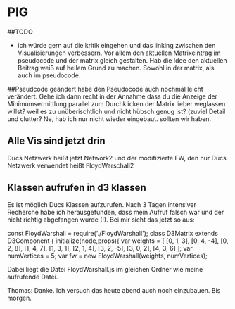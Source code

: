 # PIG

##TODO
- ich würde gern auf die kritik eingehen und das linking zwischen den Visualisierungen verbessern. Vor allem den aktuellen Matrixeintrag im pseudocode und der matrix gleich gestalten. Hab die Idee den aktuellen Beitrag weiß auf hellem Grund zu machen. Sowohl in der matrix, als auch im pseudocode.

##Pseudcode geändert
habe den Pseudocode auch nochmal leicht verändert. Gehe ich dann recht in der Annahme dass du die Anzeige der Minimumsermittlung parallel zum Durchklicken der Matrix lieber weglassen willst? weil es zu unüberischtlich und nicht hübsch genug ist? (zuviel Detail und clutter?
	Ne, hab ich nur nicht wieder eingebaut. sollten wir haben.


## Alle Vis sind jetzt drin
Ducs Netzwerk heißt jetzt Network2 und der modifizierte FW, den nur Ducs Netzwerk verwendet heißt FloydWarschall2

## Klassen aufrufen in d3 klassen
Es ist möglich Ducs Klassen aufzurufen. Nach 3 Tagen intensiver Recherche habe ich
herausgefunden, dass mein Aufruf falsch war und der nicht richtig abgefangen wurde (!).
Bei mir sieht das jetzt so aus:

const FloydWarshall = require('./FloydWarshall');
class D3Matrix extends D3Component {
	initialize(node,props){
			var weights = [
				[0, 1, 3],
				[0, 4, -4],
				[0, 2, 8],
				[1, 4, 7],
				[1, 3, 1],
				[2, 1, 4],
				[3, 2, -5],
				[3, 0, 2],
				[4, 3, 6]
			];
			var numVertices = 5;
			var fw = new FloydWarshall(weights, numVertices);

Dabei liegt die Datei FloydWarshall.js im gleichen Ordner wie meine aufrufende Datei.


Thomas:
Danke. Ich versuch das heute abend auch noch einzubauen. Bis morgen.
